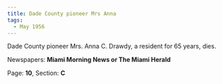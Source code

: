 ```yaml
---  
title: Dade County pioneer Mrs Anna  
tags:  
  - May 1956  
---  
```

  
Dade County pioneer Mrs. Anna C. Drawdy, a resident for 65 years, dies.  
  
Newspapers: **Miami Morning News or The Miami Herald**  
  
Page: **10**, Section: **C** 
